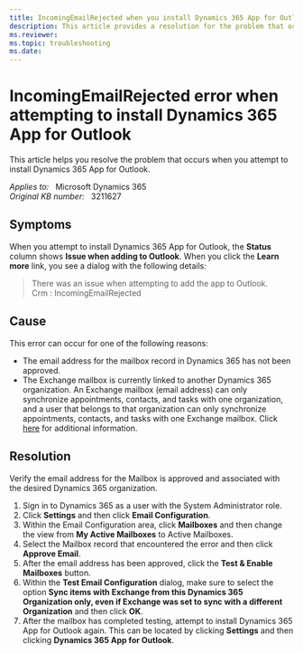 ```yaml
---
title: IncomingEmailRejected when you install Dynamics 365 App for Outlook
description: This article provides a resolution for the problem that occurs when you attempt to install Dynamics 365 App for Outlook.
ms.reviewer: 
ms.topic: troubleshooting
ms.date: 
---
```

# IncomingEmailRejected error when attempting to install Dynamics 365 App for Outlook

This article helps you resolve the problem that occurs when you attempt to install Dynamics 365 App for Outlook.

_Applies to:_ &nbsp; Microsoft Dynamics 365  
_Original KB number:_ &nbsp; 3211627

## Symptoms

When you attempt to install Dynamics 365 App for Outlook, the **Status** column shows **Issue when adding to Outlook**. When you click the **Learn more** link, you see a dialog with the following details:

> There was an issue when attempting to add the app to Outlook.  
Crm : IncomingEmailRejected

## Cause

This error can occur for one of the following reasons:

- The email address for the mailbox record in Dynamics 365 has not been approved.
- The Exchange mailbox is currently linked to another Dynamics 365 organization. An Exchange mailbox (email address) can only synchronize appointments, contacts, and tasks with one organization, and a user that belongs to that organization can only synchronize appointments, contacts, and tasks with one Exchange mailbox. Click [here](https://docs.microsoft.com/) for additional information.

## Resolution

Verify the email address for the Mailbox is approved and associated with the desired Dynamics 365 organization.

1. Sign in to Dynamics 365 as a user with the System Administrator role.
2. Click **Settings** and then click **Email Configuration**.
3. Within the Email Configuration area, click **Mailboxes** and then change the view from **My Active Mailboxes** to Active Mailboxes.
4. Select the Mailbox record that encountered the error and then click **Approve Email**.
5. After the email address has been approved, click the **Test & Enable Mailboxes** button.
6. Within the **Test Email Configuration** dialog, make sure to select the option **Sync items with Exchange from this Dynamics 365 Organization only, even if Exchange was set to sync with a different Organization** and then click **OK**.
7. After the mailbox has completed testing, attempt to install Dynamics 365 App for Outlook again. This can be located by clicking **Settings** and then clicking **Dynamics 365 App for Outlook**.
